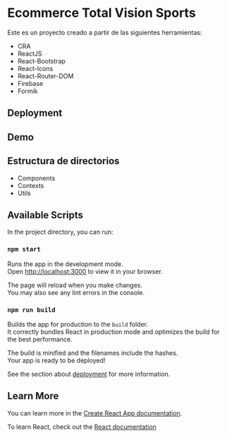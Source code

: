 # Ecommerce Total Vision Sports

Este es un proyecto creado a partir de las siguientes herramientas:
 - CRA
 - ReactJS
 - React-Bootstrap
 - React-Icons
 - React-Router-DOM
 - Firebase
 - Formik
<!-- This project was bootstrapped with [Create React App](https://github.com/facebook/create-react-app). -->

## Deployment

<!-- agregar link de deploy con [] -->

## Demo

<!-- agregar GIF -->

## Estructura de directorios

 - Components
 - Contexts
 - Utils



## Available Scripts

In the project directory, you can run:

### `npm start`

Runs the app in the development mode.\
Open [http://localhost:3000](http://localhost:3000) to view it in your browser.

The page will reload when you make changes.\
You may also see any lint errors in the console.


### `npm run build`

Builds the app for production to the `build` folder.\
It correctly bundles React in production mode and optimizes the build for the best performance.

The build is minified and the filenames include the hashes.\
Your app is ready to be deployed!

See the section about [deployment](https://facebook.github.io/create-react-app/docs/deployment) for more information.


## Learn More

You can learn more in the [Create React App documentation](https://facebook.github.io/create-react-app/docs/getting-started).

To learn React, check out the [React documentation](https://reactjs.org/)
